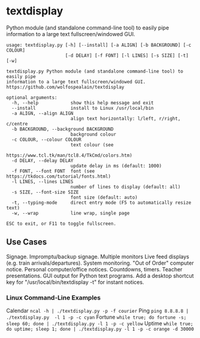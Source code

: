 # textdisplay
Python module (and standalone command-line tool) to easily pipe information to a large text fullscreen/windowed GUI.
```
usage: textdisplay.py [-h] [--install] [-a ALIGN] [-b BACKGROUND] [-c COLOUR]
                      [-d DELAY] [-f FONT] [-l LINES] [-s SIZE] [-t] [-w]

textdisplay.py Python module (and standalone command-line tool) to easily pipe
information to a large text fullscreen/windowed GUI.
https://github.com/wolfospealain/textdisplay

optional arguments:
  -h, --help            show this help message and exit
  --install             install to Linux /usr/local/bin
  -a ALIGN, --align ALIGN
                        align text horizontally: l/left, r/right, c/centre
  -b BACKGROUND, --background BACKGROUND
                        background colour
  -c COLOUR, --colour COLOUR
                        text colour (see
                        https://www.tcl.tk/man/tcl8.4/TkCmd/colors.htm)
  -d DELAY, --delay DELAY
                        update delay in ms (default: 1000)
  -f FONT, --font FONT  font (see https://tkdocs.com/tutorial/fonts.html)
  -l LINES, --lines LINES
                        number of lines to display (default: all)
  -s SIZE, --font-size SIZE
                        font size (default: auto)
  -t, --typing-mode     direct entry mode (F5 to automatically resize text)
  -w, --wrap            line wrap, single page

ESC to exit, or F11 to toggle fullscreen.

```
## Use Cases
Signage.
Impromptu/backup signage.
Multiple monitors
Live feed displays (e.g. train arrivals/departures).
System monitoring.
"Out of Order" computer notice.
Personal computer/office notices.
Countdowns, timers.
Teacher presentations.
GUI output for Python text programs.
Add a desktop shortcut key for "/usr/local/bin/textdisplay -t" for instant notices.

### Linux Command-Line Examples
Calendar ```ncal -h | ./textdisplay.py -p -f courier```
Ping ```ping 8.8.8.8 | ./textdisplay.py  -l 1 -p -c cyan```
Fortune ```while true; do fortune -s; sleep 60; done | ./textdisplay.py -l 1 -p -c yellow```
Uptime ```while true; do uptime; sleep 1; done | ./textdisplay.py -l 1 -p -c orange -d 30000```
